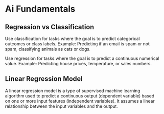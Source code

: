 # Ai Fundamentals

## Regression vs Classification

Use classification for tasks where the goal is to predict categorical outcomes or class labels. Example: Predicting if an email is spam or not spam, classifying animals as cats or dogs.

Use regression for tasks where the goal is to predict a continuous numerical value. Example: Predicting house prices, temperature, or sales numbers.


## Linear Regression Model

A linear regression model is a type of supervised machine learning algorithm used to predict a continuous output (dependent variable) based on one or more input features (independent variables). It assumes a linear relationship between the input variables and the output.